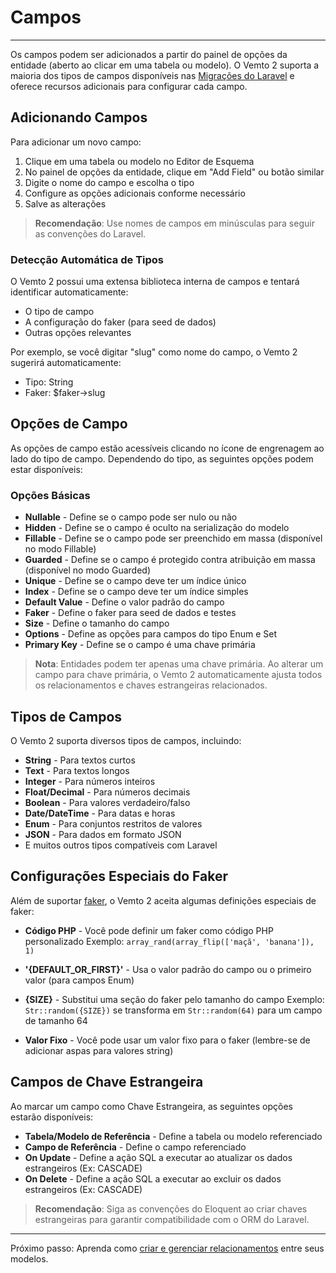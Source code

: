 # Campos

***

Os campos podem ser adicionados a partir do painel de opções da entidade (aberto ao clicar em uma tabela ou modelo). O Vemto 2 suporta a maioria dos tipos de campos disponíveis nas [Migrações do Laravel](https://laravel.com/docs/migrations) e oferece recursos adicionais para configurar cada campo.

## Adicionando Campos

Para adicionar um novo campo:

1. Clique em uma tabela ou modelo no Editor de Esquema
2. No painel de opções da entidade, clique em "Add Field" ou botão similar
3. Digite o nome do campo e escolha o tipo
4. Configure as opções adicionais conforme necessário
5. Salve as alterações

> **Recomendação**: Use nomes de campos em minúsculas para seguir as convenções do Laravel.

### Detecção Automática de Tipos

O Vemto 2 possui uma extensa biblioteca interna de campos e tentará identificar automaticamente:

- O tipo de campo
- A configuração do faker (para seed de dados)
- Outras opções relevantes

Por exemplo, se você digitar "slug" como nome do campo, o Vemto 2 sugerirá automaticamente:
- Tipo: String
- Faker: $faker->slug

## Opções de Campo

As opções de campo estão acessíveis clicando no ícone de engrenagem ao lado do tipo de campo. Dependendo do tipo, as seguintes opções podem estar disponíveis:

### Opções Básicas

- **Nullable** - Define se o campo pode ser nulo ou não
- **Hidden** - Define se o campo é oculto na serialização do modelo
- **Fillable** - Define se o campo pode ser preenchido em massa (disponível no modo Fillable)
- **Guarded** - Define se o campo é protegido contra atribuição em massa (disponível no modo Guarded)
- **Unique** - Define se o campo deve ter um índice único
- **Index** - Define se o campo deve ter um índice simples
- **Default Value** - Define o valor padrão do campo
- **Faker** - Define o faker para seed de dados e testes
- **Size** - Define o tamanho do campo
- **Options** - Define as opções para campos do tipo Enum e Set
- **Primary Key** - Define se o campo é uma chave primária

> **Nota**: Entidades podem ter apenas uma chave primária. Ao alterar um campo para chave primária, o Vemto 2 automaticamente ajusta todos os relacionamentos e chaves estrangeiras relacionados.

## Tipos de Campos

O Vemto 2 suporta diversos tipos de campos, incluindo:

- **String** - Para textos curtos
- **Text** - Para textos longos
- **Integer** - Para números inteiros
- **Float/Decimal** - Para números decimais
- **Boolean** - Para valores verdadeiro/falso
- **Date/DateTime** - Para datas e horas
- **Enum** - Para conjuntos restritos de valores
- **JSON** - Para dados em formato JSON
- E muitos outros tipos compatíveis com Laravel

## Configurações Especiais do Faker

Além de suportar [faker](https://github.com/FakerPHP/Faker), o Vemto 2 aceita algumas definições especiais de faker:

- **Código PHP** - Você pode definir um faker como código PHP personalizado
  Exemplo: `array_rand(array_flip(['maçã', 'banana']), 1)`

- **'{DEFAULT_OR_FIRST}'** - Usa o valor padrão do campo ou o primeiro valor (para campos Enum)

- **{SIZE}** - Substitui uma seção do faker pelo tamanho do campo
  Exemplo: `Str::random({SIZE})` se transforma em `Str::random(64)` para um campo de tamanho 64

- **Valor Fixo** - Você pode usar um valor fixo para o faker (lembre-se de adicionar aspas para valores string)

## Campos de Chave Estrangeira

Ao marcar um campo como Chave Estrangeira, as seguintes opções estarão disponíveis:

- **Tabela/Modelo de Referência** - Define a tabela ou modelo referenciado
- **Campo de Referência** - Define o campo referenciado
- **On Update** - Define a ação SQL a executar ao atualizar os dados estrangeiros (Ex: CASCADE)
- **On Delete** - Define a ação SQL a executar ao excluir os dados estrangeiros (Ex: CASCADE)

> **Recomendação**: Siga as convenções do Eloquent ao criar chaves estrangeiras para garantir compatibilidade com o ORM do Laravel.

***

Próximo passo: Aprenda como [criar e gerenciar relacionamentos](relacionamentos.md) entre seus modelos.
